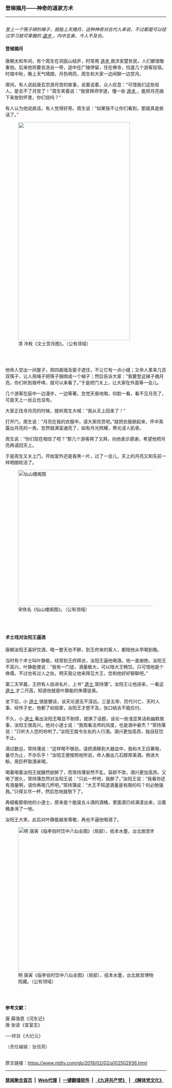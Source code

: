 ### 登梯摘月——神奇的道家方术
------------------------

<div class="post_content">
 <div class="column">
  <div class="arttop mbottom20">
  </div>
 </div>
 <p>
  <em>
   登上一个筷子绑的梯子，就能上天摘月，这种神奇对古代人来说，不过都是可以经过学习就可掌握的
   <a href="http://www.epochtimes.com/b5/tag/%e9%81%93%e8%a1%93.html">
    道术
   </a>
   ，内中玄奥，今人不及也。
  </em>
 </p>
 <h4>
  登梯摘月
 </h4>
 <p>
  唐朝太和年间，有个周生在洞庭山结庐，时常用
  <a href="http://www.epochtimes.com/b5/tag/%e9%81%93%e8%a1%93.html">
   道术
  </a>
  救济吴楚贫民，人们都很敬重他。后来他将要去洛谷一带，途中在广陵停留，住在佛寺，恰逢几个游客投宿。时值中秋，晚上天气晴朗，月色明亮，周生和大家一边闲聊一边赏月。
 </p>
 <p>
  席间，有人说起唐玄宗游月宫的故事，说着说着，众人叹息：“可惜我们这些俗人，是去不了月宫了！”周生笑着说：“我曾拜师学道，懂一些
  <a href="https://www.ntdtv.com/gb/道术.htm">
   道术
  </a>
  ，能把月亮摘下来放到怀里，你们信吗？”
 </p>
 <p>
  有人认为他说疯话，有人觉得好奇。周生说：“如果我不让你们看到，那就真是疯话了。”
 </p>
 <figure class="wp-caption aligncenter" id="attachment_6051628">
  <a href="http://i.epochtimes.com/assets/uploads/2011/09/1109121027211454.jpg">
   <img alt="" class="size-full wp-image-6051628" height="683" src="http://i.epochtimes.com/assets/uploads/2011/09/1109121027211454.jpg" width="350"/>
  </a>
  <br/><figcaption class="wp-caption-text">
   清 冷枚《文士赏月图》。（公有领域）
  </figcaption><br/>
 </figure><br/>
 <p>
 </p>
 <p>
  他命人空出一间屋子，把四面墙及窗子遮住，不让它有一点小缝；又命人拿来几百双筷子，让人用绳子把筷子捆绑成一个梯子；然后告诉大家：“我要登这梯子摘月亮，你们听到我呼唤，就可以来看了。”于是把门关上，让大家在外面等一会儿。
 </p>
 <p>
  几个游客在庭中一边漫步，一边等著。忽觉天昏地暗，仰脸一看，看不见月亮了，可是天上一丝云也没有。
 </p>
 <p>
  大家正找寻月亮的时候，就听周生大喊：“我从天上回来了！”
 </p>
 <p>
  打开门，周生说：“月亮在我的衣服中，请大家欣赏吧。”就把衣服掀起来，怀中真露出月亮的一角，忽然就满室通亮了，如有月光照耀，寒光浸人肌骨。
 </p>
 <p>
  周生说：“你们现在相信了吧？”那几个游客拜了又拜，向他表示感谢，希望他把月亮再请回天上。
 </p>
 <p>
  于是周生又关上门。开始室外还是昏黑一片，过了一会儿，天上的月亮又和先前一样明朗皎洁了。
 </p>
 <figure class="wp-caption aligncenter" id="attachment_10930943">
  <a href="http://i.epochtimes.com/assets/uploads/2018/12/22fc11ba43dcd91a67630eabfd77076b.jpg">
   <img alt="仙山楼阁图" class="wp-image-10930943 size-medium" height="426" src="http://i.epochtimes.com/assets/uploads/2018/12/22fc11ba43dcd91a67630eabfd77076b-450x426.jpg" width="450"/>
  </a>
  <br/><figcaption class="wp-caption-text">
   宋佚名《仙山楼阁图》。（公有领域）
  </figcaption><br/>
 </figure><br/>
 <h4>
 </h4>
 <h4>
  术士戏对汝阳王逼酒
 </h4>
 <p>
  唐朝汝阳王喜好饮酒，喝一整天也不醉，到王府来的客人，都陪他从早喝到晚。
 </p>
 <p>
  当时有个术士叫叶静能，经常到王府拜访，汝阳王逼他喝酒，他一直谢绝。汝阳王不高兴，叶静能便说：“我有一门徒，酒量极大，可以陪大王畅饮。只可惜他是个侏儒，不过也有过人之处。明天我让他来拜见大王，您和他好好聊聊吧。”
 </p>
 <p>
  第二天早晨，王府有人投进名片，上书“
  <a href="http://www.epochtimes.com/b5/tag/%e9%81%93%e5%a3%ab.html">
   道士
  </a>
  常持蒲”。汝阳王让他进来，一看这
  <a href="https://www.ntdtv.com/gb/道士.htm">
   道士
  </a>
  才二尺高，知道他就是叶静能的侏儒徒弟。
 </p>
 <p>
  坐下后，小
  <a href="http://www.epochtimes.com/b5/tag/%e9%81%93%e5%a3%ab.html">
   道士
  </a>
  很是健谈，谈天论道无不深远。三皇五帝、历代兴亡、天时人事、经传子史，他都了如指掌，汝阳王才思不及，张口结舌不能应付。
 </p>
 <p>
  不久，小
  <a href="https://www.ntdtv.com/gb/道士.htm">
   道士
  </a>
  看出汝阳王略显不耐烦，就换了话题，谈论一些浅显笑话和幽默故事，汝阳王很高兴。他对小道士说：“我观看法师的风度，也是酒中豪杰？”常持蒲说：“只听大人您的吩咐了。”汝阳王就令左右的人行酒。酒兴更加高昂，独自狂饮不止。
 </p>
 <p>
  酒过数巡，常持蒲说：“这样喝不够劲，请把酒移到大器皿中，我和大王舀著喝，量尽为止，不亦乐乎！”汝阳王便按照他所说，命人搬出几石醇厚美酒，倒进大斛，用巨杯取酒来喝。
 </p>
 <p>
  喝着喝着汝阳王就醺然欲醉了，而常持蒲安然不乱，容颜不改，酒兴更加高昂。又喝了很久，常持蒲忽然对汝阳王说：“只此一杯吧，我醉了。”汝阳王说：“我看你还有酒量啊，请你再喝几杯吧。”常持蒲说：“大王不知道酒量是有限的吗？何必勉强我。”只得又尽一杯，然后忽地就倒下了。
 </p>
 <p>
  再细看那倒地的小道士，原来是个能装五斗酒的酒桶，里面酒已经满漾出来，沿着桶身淌了一地。
 </p>
 <p>
  汝阳王大笑，此后对叶静能越发尊敬，再也不逼他喝酒了。
 </p>
 <figure class="wp-caption aligncenter" id="attachment_11013352">
  <a href="http://i.epochtimes.com/assets/uploads/2019/01/eight-drunk-immortals.jpg">
   <img alt="明 唐寅《临李伯时饮中八仙全图》（局部），纸本水墨，台北故宫博物院藏。（公有领域）" class="wp-image-11013352 size-large" height="453" src="http://i.epochtimes.com/assets/uploads/2019/01/eight-drunk-immortals-600x453.jpg" width="600"/>
  </a>
  <br/><figcaption class="wp-caption-text">
   明 唐寅《临李伯时饮中八仙全图》（局部），纸本水墨，台北故宫博物院藏。（公有领域）
  </figcaption><br/>
 </figure><br/>
 <p>
 </p>
 <p>
  <strong>
   参考文献：
  </strong>
 </p>
 <p>
  唐 薛渔思《河东记》
  <br>
   唐 张读《宣室志》
  </br>
 </p>
 <p>
  <span style="color: #343434; font-family: 'helvetica neue', helvetica, arial, sans-serif;">
   ──转自《大纪元》
  </span>
 </p>
 <p>
  <span style="color: #343434; font-family: 'helvetica neue', helvetica, arial, sans-serif;">
   （责任编辑：张信燕）
  </span>
 </p>
 <div class="single_ad">
 </div>
</div>

<br/>原文链接：https://www.ntdtv.com/gb/2019/02/02/a102502936.html


------------------------
#### [禁闻聚合首页](https://github.com/gfw-breaker/banned-news/blob/master/README.md) &nbsp;|&nbsp; [Web代理](https://github.com/gfw-breaker/open-proxy/blob/master/README.md) &nbsp;|&nbsp; [一键翻墙软件](https://github.com/gfw-breaker/nogfw/blob/master/README.md) &nbsp;|&nbsp; [《九评共产党》](https://github.com/gfw-breaker/9ping.md/blob/master/README.md#九评之一评共产党是什么) &nbsp;|&nbsp; [《解体党文化》](https://github.com/gfw-breaker/jtdwh.md/blob/master/README.md#绪论)